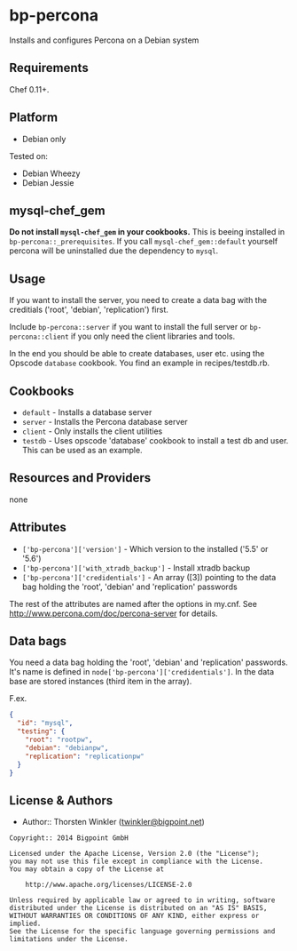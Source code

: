 # bp-percona

Installs and configures Percona on a Debian system

## Requirements
Chef 0.11+.

## Platform
- Debian only

Tested on:

- Debian Wheezy
- Debian Jessie

## mysql-chef_gem
**Do not install `mysql-chef_gem` in your cookbooks.** This
is beeing installed in `bp-percona::_prerequisites`. If you call
`mysql-chef_gem::default` yourself percona will be uninstalled due
the dependency to `mysql`.

## Usage
If you want to install the server, you need to create a data bag with the
creditials ('root', 'debian', 'replication') first.

Include `bp-percona::server` if you want to install the full server or `bp-percona::client` if
you only need the client libraries and tools.

In the end you should be able to create databases, user etc. using the Opscode
`database` cookbook. You find an example in recipes/testdb.rb.

## Cookbooks

* `default` - Installs a database server
* `server` - Installs the Percona database server
* `client` - Only installs the client utilities
* `testdb` - Uses opscode 'database' cookbook to install a test db and user. This can be used as an example.

## Resources and Providers

none

## Attributes
* `['bp-percona']['version']` - Which version to the installed ('5.5' or '5.6')
* `['bp-percona']['with_xtradb_backup']` - Install xtradb backup
* `['bp-percona']['credidentials']` - An array ([3]) pointing to the data bag
holding the 'root', 'debian' and 'replication' passwords

The rest of the attributes are named after the options in my.cnf.
See http://www.percona.com/doc/percona-server for details.

## Data bags
You need a data bag holding the 'root', 'debian' and 'replication' passwords. It's name is
defined in `node['bp-percona']['credidentials']`. In the data base are stored instances (third
item in the array).

F.ex.

```json
{
  "id": "mysql",
  "testing": {
    "root": "rootpw",
    "debian": "debianpw",
    "replication": "replicationpw"
  }
}
```

## License & Authors
- Author:: Thorsten Winkler (<twinkler@bigpoint.net>)

```text
Copyright:: 2014 Bigpoint GmbH

Licensed under the Apache License, Version 2.0 (the "License");
you may not use this file except in compliance with the License.
You may obtain a copy of the License at

    http://www.apache.org/licenses/LICENSE-2.0

Unless required by applicable law or agreed to in writing, software
distributed under the License is distributed on an "AS IS" BASIS,
WITHOUT WARRANTIES OR CONDITIONS OF ANY KIND, either express or implied.
See the License for the specific language governing permissions and
limitations under the License.
```
